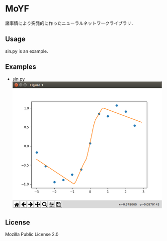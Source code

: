 # MoYF
諸事情により突発的に作ったニューラルネットワークライブラリ．
## Usage
sin.py is an example.
## Examples
* sin.py  
![sin.py](imgs/sin.png)
## License
Mozilla Public License 2.0
